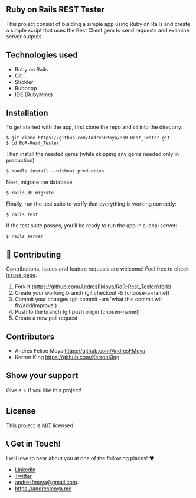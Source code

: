 ## Ruby on Rails REST Tester

This project consist of building a simple app using Ruby on Rails and create a simple script that uses the Rest Client gem to send requests and examine server outputs.

## Technologies used

- Ruby on Rails
- Git
- Stickler
- Rubocop
- IDE (RubyMine)

## Installation
  
  To get started with the app, first clone the repo and `cd` into the directory:
  
  ```
  $ git clone https://github.com/AndresFMoya/RoR-Rest_Tester.git
  $ cd RoR-Rest_Tester
  ```
  
  Then install the needed gems (while skipping any gems needed only in production):
  
  ```
  $ bundle install --without production
  ```
  
  Next, migrate the database:
  
  ```
  $ rails db:migrate
  ```
  
  Finally, run the test suite to verify that everything is working correctly:
  
  ```
  $ rails test
  ```
  
  If the test suite passes, you'll be ready to run the app in a local server:
  
  ```
  $ rails server
  ```


## 🤝 Contributing

Contributions, issues and feature requests are welcome! Feel free to check [issues page](https://github.com/AndresFMoya/HTML_and_CSS3-Basic_Page_Structure/issues).

1. Fork it (https://github.com/AndresFMoya/RoR-Rest_Tester//fork)
2. Create your working branch (git checkout -b [choose-a-name])
3. Commit your changes (git commit -am 'what this commit will fix/add/improve')
4. Push to the branch (git push origin [chosen-name])
5. Create a new pull request


## Contributors

- Andres Felipe Moya https://github.com/AndresFMoya
- Kerron King https://github.com/KerronKing

## Show your support

Give a ⭐️ if you like this project!


## License

This project is [MIT](https://github.com/AndresFMoya/RoR-Testing_on_Rails/blob/develop/LICENSE) licensed.


## 📞 Get in Touch!
I will love to hear about you at one of the following places! :heart:

- [LinkedIn](https://www.linkedin.com/in/andres-f-moya/)
- [Twitter](https://www.twitter.com/andmedev/) 
- <andresfmoya@gmail.com>.
- <https://andresmoya.me>
